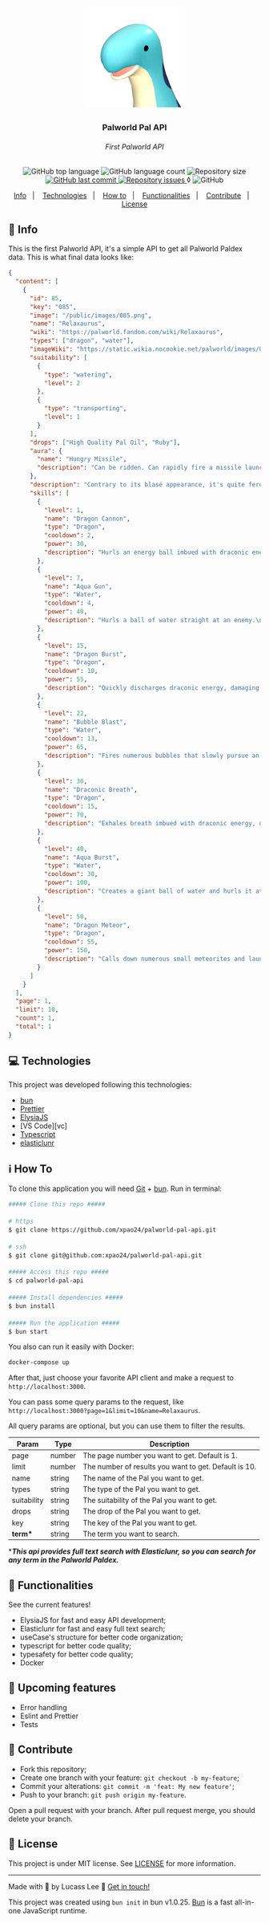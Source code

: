 <h1 align="center">
  <img alt="Palworld Paldex" title="Palworld Paldex" src=".github/pal.png" width="200px" />
</h1>

<h3 align="center">
  Palworld Pal API
</h3>
<h6 align="center"><i>First Palworld API</i></h6>

<p align="center">
  <img alt="GitHub top language" src="https://img.shields.io/github/languages/top/xpao24/palworld-pal-api.svg">

  <img alt="GitHub language count" src="https://img.shields.io/github/languages/count/xpao24/palworld-pal-api.svg">

  <img alt="Repository size" src="https://img.shields.io/github/repo-size/xpao24/palworld-pal-api.svg">
  <a href="https://github.com/xpao24/palworld-pal-api/commits/master">
    <img alt="GitHub last commit" src="https://img.shields.io/github/last-commit/xpao24/palworld-pal-api.svg">
  </a>

  <a href="https://github.com/xpao24/palworld-pal-api/issues">
    <img alt="Repository issues" src="https://img.shields.io/github/issues/xpao24/palworld-pal-api.svg">
  </a>◊

  <img alt="GitHub" src="https://img.shields.io/github/license/xpao24/palworld-pal-api.svg">
</p>

<p align="center">
  <a href="#rocket-info">Info</a>&nbsp;&nbsp;&nbsp;|&nbsp;&nbsp;&nbsp;
  <a href="#computer-technologies">Technologies</a>&nbsp;&nbsp;&nbsp;|&nbsp;&nbsp;&nbsp;
  <a href="#information_source-how-to">How to</a>&nbsp;&nbsp;&nbsp;|&nbsp;&nbsp;&nbsp;
  <a href="#mag_right-functionalities">Functionalities</a>&nbsp;&nbsp;&nbsp;|&nbsp;&nbsp;&nbsp;
  <a href="#busts_in_silhouette-contribute">Contribute</a>&nbsp;&nbsp;&nbsp;|&nbsp;&nbsp;&nbsp;
  <a href="#memo-license">License</a>
</p>

## :rocket: Info

This is the first Palworld API, it's a simple API to get all Palworld Paldex data.
This is what final data looks like:

```json
{
  "content": [
    {
      "id": 85,
      "key": "085",
      "image": "/public/images/085.png",
      "name": "Relaxaurus",
      "wiki": "https://palworld.fandom.com/wiki/Relaxaurus",
      "types": ["dragon", "water"],
      "imageWiki": "https://static.wikia.nocookie.net/palworld/images/0/01/Relaxaurus_menu.png/",
      "suitability": [
        {
          "type": "watering",
          "level": 2
        },
        {
          "type": "transporting",
          "level": 1
        }
      ],
      "drops": ["High Quality Pal Oil", "Ruby"],
      "aura": {
        "name": "Hungry Missile",
        "description": "Can be ridden. Can rapidly fire a missile launcher while mounted."
      },
      "description": "Contrary to its blasé appearance, it's quite ferocious.\nIt perceives everything in its sight as prey and will stop at nothing to devour it.",
      "skills": [
        {
          "level": 1,
          "name": "Dragon Cannon",
          "type": "Dragon",
          "cooldown": 2,
          "power": 30,
          "description": "Hurls an energy ball imbued with draconic energy at an enemy.\n"
        },
        {
          "level": 7,
          "name": "Aqua Gun",
          "type": "Water",
          "cooldown": 4,
          "power": 40,
          "description": "Hurls a ball of water straight at an enemy.\n"
        },
        {
          "level": 15,
          "name": "Dragon Burst",
          "type": "Dragon",
          "cooldown": 10,
          "power": 55,
          "description": "Quickly discharges draconic energy, damaging those around it.\n"
        },
        {
          "level": 22,
          "name": "Bubble Blast",
          "type": "Water",
          "cooldown": 13,
          "power": 65,
          "description": "Fires numerous bubbles that slowly pursue an enemy.\n"
        },
        {
          "level": 30,
          "name": "Draconic Breath",
          "type": "Dragon",
          "cooldown": 15,
          "power": 70,
          "description": "Exhales breath imbued with draconic energy, dealing continuous damage to those in front of it.\n"
        },
        {
          "level": 40,
          "name": "Aqua Burst",
          "type": "Water",
          "cooldown": 30,
          "power": 100,
          "description": "Creates a giant ball of water and hurls it at an enemy.\n"
        },
        {
          "level": 50,
          "name": "Dragon Meteor",
          "type": "Dragon",
          "cooldown": 55,
          "power": 150,
          "description": "Calls down numerous small meteorites and launches them at an enemy.\n"
        }
      ]
    }
  ],
  "page": 1,
  "limit": 10,
  "count": 1,
  "total": 1
}
```

## :computer: Technologies

This project was developed following this technologies:

- [bun](https://bun.sh/)
- [Prettier](https://prettier.io/)
- [ElysiaJS](https://elysiajs.com/)
- [VS Code][vc]
- [Typescript](https://www.typescriptlang.org/)
- [elasticlunr](https://github.com/weixsong/elasticlunr.js)

## :information_source: How To

To clone this application you will need [Git](https://git-scm.com) + [bun](https://bun.sh/). Run in terminal:

```bash
##### Clone this repo #####

# https
$ git clone https://github.com/xpao24/palworld-pal-api.git

# ssh
$ git clone git@github.com:xpao24/palworld-pal-api.git

##### Access this repo #####
$ cd palworld-pal-api

##### Install dependencies #####
$ bun install

##### Run the application #####
$ bun start
```

You also can run it easily with Docker:

```bash
docker-compose up
```

After that, just choose your favorite API client and make a request to `http://localhost:3000`.

You can pass some query params to the request, like `http://localhost:3000?page=1&limit=10&name=Relaxaurus`.

All query params are optional, but you can use them to filter the results.

| Param       | Type   | Description                                           |
| ----------- | ------ | ----------------------------------------------------- |
| page        | number | The page number you want to get. Default is 1.        |
| limit       | number | The number of results you want to get. Default is 10. |
| name        | string | The name of the Pal you want to get.                  |
| types       | string | The type of the Pal you want to get.                  |
| suitability | string | The suitability of the Pal you want to get.           |
| drops       | string | The drop of the Pal you want to get.                  |
| key         | string | The key of the Pal you want to get.                   |
| **term\***  | string | The term you want to search.                          |

\***_This api provides full text search with Elasticlunr, so you can search for any term in the Palworld Paldex._**

## :mag_right: Functionalities

See the current features!

- ElysiaJS for fast and easy API development;
- Elasticlunr for fast and easy full text search;
- useCase's structure for better code organization;
- typescript for better code quality;
- typesafety for better code quality;
- Docker

## :stars: Upcoming features

- Error handling
- Eslint and Prettier
- Tests

## :busts_in_silhouette: Contribute

- Fork this repository;
- Create one branch with your feature: `git checkout -b my-feature`;
- Commit your alterations: `git commit -m 'feat: My new feature'`;
- Push to your branch: `git push origin my-feature`.

Open a pull request with your branch. After pull request merge, you should delete your branch.
<br />

## :memo: License

This project is under MIT license. See [LICENSE](https://github.com/xpao24/palworld-pal-api/blob/master/LICENSE) for more information.

---

Made with 💙 by Lucass Lee :wave: [Get in touch!](https://twitter.com/xpao24)

This project was created using `bun init` in bun v1.0.25. [Bun](https://bun.sh) is a fast all-in-one JavaScript runtime.
